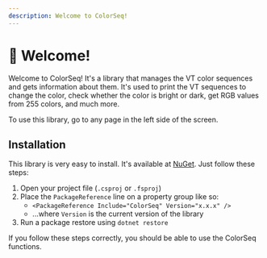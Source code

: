```yaml
---
description: Welcome to ColorSeq!
---
```


# 👋 Welcome!

Welcome to ColorSeq! It's a library that manages the VT color sequences and gets information about them. It's used to print the VT sequences to change the color, check whether the color is bright or dark, get RGB values from 255 colors, and much more.

To use this library, go to any page in the left side of the screen.

## Installation

This library is very easy to install. It's available at [NuGet](https://www.nuget.org/packages/ColorSeq/). Just follow these steps:

1. Open your project file (`.csproj` or `.fsproj`)
2. Place the `PackageReference` line on a property group like so:
   * `<PackageReference Include="ColorSeq" Version="x.x.x" />`
   * ...where `Version` is the current version of the library
3. Run a package restore using `dotnet restore`

If you follow these steps correctly, you should be able to use the ColorSeq functions.

